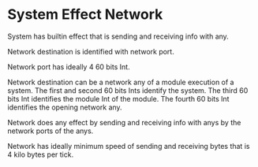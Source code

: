 # System Effect Network

System has builtin effect that is sending and receiving info with any.

Network destination is identified with network port.

Network port has ideally 4 60 bits Int.

Network destination can be a network any of a module execution of a system.
The first and second 60 bits Ints identify the system.
The third 60 bits Int identifies the module Int of the module.
The fourth 60 bits Int identifies the opening network any.

Network does any effect by sending and receiving info with anys by the
network ports of the anys.

Network has ideally minimum speed of sending and receiving bytes that
is 4 kilo bytes per tick.